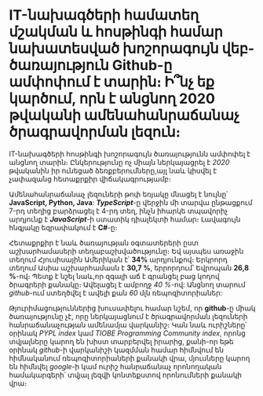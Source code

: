 # IT-նախագծերի համատեղ մշակման և հոսթինգի համար նախատեսված խոշորագույն վեբ-ծառայություն Github-ը ամփոփում է տարին։ Ի՞նչ եք կարծում, որն է անցնող 2020 թվականի ամենահանրաճանաչ ծրագրավորման լեզուն։

IT-նախագծերի հոսթինգի խոշորագույն ծառայությունն ամփոփել է անցնող տարին։ Ընկերությունը ոչ միայն ներկայացրել է _2020_ թվականին իր ունեցած ձեռքբերումները,այլ նաև կիսվել է չափազանց հետաքրքիր վիճակագրությամբ։

Ամենահանրաճանաչ լեզուների թոփ եռյակը մնացել է նույնը՝ **JavaScript, Python, Java**: **_TypeScript_**-ը վերջին մի տարվա ընթացքում 7-րդ տեղից բարձրացել է 4-րդ տեղ, ինչն իհարկե տպավորիչ արդյունք է **_JavaScript_**-ի ստատիկ դիալեկտի համար։ Լավագույն հնգյակը եզրափակում է **C#**-ը։

Հետաքրքիր է նաև ծառայության օգտատերերի ըստ աշխարհամասերի տեղաբաշխվածությունը։ Եվ այսպես առաջին տեղում Հյուսիսային Ամերիկան է՝ **34%** արդյունքով։ Երկրորդ տեղում Ասիա աշխարհամասն է **30,7 %**, երրորդում՝ Եվրոպան **26,8 %**-ով։ Պետք է նշել նաև,որ զգալի աճ է գրանցել բաց կոդով ծրագրերի քանակը։ Ավելացել է ամբողջ _40 %_-ով: Անցնող տարում _github_-ում ստեղծվել է ավելի քան _60_ մլն ռեպոզիտորիաներ:

Թյուրիմացություններից խուսափելու համար նշեմ, որ **github**-ը միակ ծառայությունը չէ, որը ներկայացնում է ծրագրավորման լեզուների հանրաճանաչության ամենամյա վարկանիշ։ Կան նաև ուրիշները՝ օրինակ _PYPL index_ կամ _TIOBE Programming Community index_, որոնց տվյալները կարող են խիստ տարբերվել իրարից, քանի-որ եթե օրինակ _github_-ի վարկանիշի կազմման համար հիմնվում են հիմնականում ռեպոզիտորիաների քանակի վրա, մյուսները կարող են հիմնվել _google_-ի կամ ուրիշ հանրաճանաչ որոնողական համակարգերի՝ տվյալ լեզվի կոնտեքստով որոնումների քանակի վրա։
